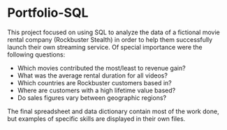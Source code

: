 # Portfolio-SQL

This project focused on using SQL to analyze the data of a fictional movie rental company (Rockbuster Stealth) in order to help them successfully launch their own streaming service. Of special importance were the following questions:

* Which movies contributed the most/least to revenue gain?       
* What was the average rental duration for all videos?     
* Which countries are Rockbuster customers based in?     
* Where are customers with a high lifetime value based?     
* Do sales figures vary between geographic regions?

The final spreadsheet and data dictionary contain most of the work done, but examples of specific skills are displayed in their own files.
